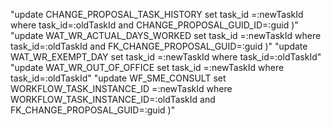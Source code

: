 "update CHANGE_PROPOSAL_TASK_HISTORY set task_id =:newTaskId where task_id=:oldTaskId and CHANGE_PROPOSAL_GUID_ID=:guid )"
"update WAT_WR_ACTUAL_DAYS_WORKED set task_id =:newTaskId where task_id=:oldTaskId and FK_CHANGE_PROPOSAL_GUID=:guid )"
"update WAT_WR_EXEMPT_DAY set task_id =:newTaskId where task_id=:oldTaskId"
"update WAT_WR_OUT_OF_OFFICE set task_id =:newTaskId where task_id=:oldTaskId"
"update WF_SME_CONSULT set WORKFLOW_TASK_INSTANCE_ID =:newTaskId where WORKFLOW_TASK_INSTANCE_ID=:oldTaskId and FK_CHANGE_PROPOSAL_GUID=:guid )"
